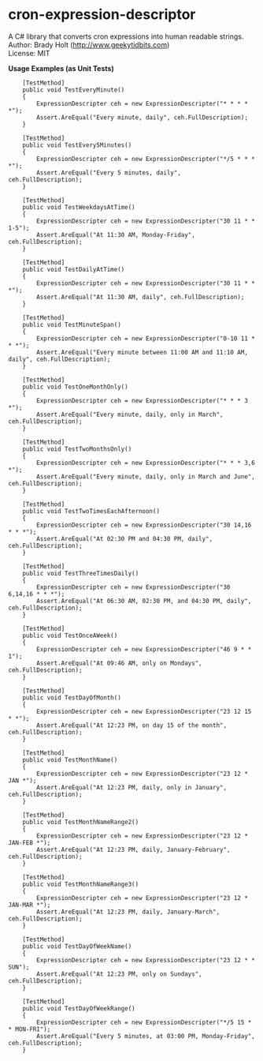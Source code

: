 # cron-expression-descriptor
A C# library that converts cron expressions into human readable strings.  
Author: Brady Holt (http://www.geekytidbits.com)  
License: MIT

**Usage Examples (as Unit Tests)**  

		[TestMethod]
        public void TestEveryMinute()
        {
            ExpressionDescripter ceh = new ExpressionDescripter("* * * * *");
            Assert.AreEqual("Every minute, daily", ceh.FullDescription);
        }

        [TestMethod]
        public void TestEvery5Minutes()
        {
            ExpressionDescripter ceh = new ExpressionDescripter("*/5 * * * *");
            Assert.AreEqual("Every 5 minutes, daily", ceh.FullDescription);
        }

        [TestMethod]
        public void TestWeekdaysAtTime()
        {
            ExpressionDescripter ceh = new ExpressionDescripter("30 11 * * 1-5");
            Assert.AreEqual("At 11:30 AM, Monday-Friday", ceh.FullDescription);
        }

        [TestMethod]
        public void TestDailyAtTime()
        {
            ExpressionDescripter ceh = new ExpressionDescripter("30 11 * * *");
            Assert.AreEqual("At 11:30 AM, daily", ceh.FullDescription);
        }

        [TestMethod]
        public void TestMinuteSpan()
        {
            ExpressionDescripter ceh = new ExpressionDescripter("0-10 11 * * *");
            Assert.AreEqual("Every minute between 11:00 AM and 11:10 AM, daily", ceh.FullDescription);
        }

        [TestMethod]
        public void TestOneMonthOnly()
        {
            ExpressionDescripter ceh = new ExpressionDescripter("* * * 3 *");
            Assert.AreEqual("Every minute, daily, only in March", ceh.FullDescription);
        }

        [TestMethod]
        public void TestTwoMonthsOnly()
        {
            ExpressionDescripter ceh = new ExpressionDescripter("* * * 3,6 *");
            Assert.AreEqual("Every minute, daily, only in March and June", ceh.FullDescription);
        }

        [TestMethod]
        public void TestTwoTimesEachAfternoon()
        {
            ExpressionDescripter ceh = new ExpressionDescripter("30 14,16 * * *");
            Assert.AreEqual("At 02:30 PM and 04:30 PM, daily", ceh.FullDescription);
        }

        [TestMethod]
        public void TestThreeTimesDaily()
        {
            ExpressionDescripter ceh = new ExpressionDescripter("30 6,14,16 * * *");
            Assert.AreEqual("At 06:30 AM, 02:30 PM, and 04:30 PM, daily", ceh.FullDescription);
        }

        [TestMethod]
        public void TestOnceAWeek()
        {
            ExpressionDescripter ceh = new ExpressionDescripter("46 9 * * 1");
            Assert.AreEqual("At 09:46 AM, only on Mondays", ceh.FullDescription);
        }

        [TestMethod]
        public void TestDayOfMonth()
        {
            ExpressionDescripter ceh = new ExpressionDescripter("23 12 15 * *");
            Assert.AreEqual("At 12:23 PM, on day 15 of the month", ceh.FullDescription);
        }

        [TestMethod]
        public void TestMonthName()
        {
            ExpressionDescripter ceh = new ExpressionDescripter("23 12 * JAN *");
            Assert.AreEqual("At 12:23 PM, daily, only in January", ceh.FullDescription);
        }

        [TestMethod]
        public void TestMonthNameRange2()
        {
            ExpressionDescripter ceh = new ExpressionDescripter("23 12 * JAN-FEB *");
            Assert.AreEqual("At 12:23 PM, daily, January-February", ceh.FullDescription);
        }

        [TestMethod]
        public void TestMonthNameRange3()
        {
            ExpressionDescripter ceh = new ExpressionDescripter("23 12 * JAN-MAR *");
            Assert.AreEqual("At 12:23 PM, daily, January-March", ceh.FullDescription);
        }

        [TestMethod]
        public void TestDayOfWeekName()
        {
            ExpressionDescripter ceh = new ExpressionDescripter("23 12 * * SUN");
            Assert.AreEqual("At 12:23 PM, only on Sundays", ceh.FullDescription);
        }

        [TestMethod]
        public void TestDayOfWeekRange()
        {
            ExpressionDescripter ceh = new ExpressionDescripter("*/5 15 * * MON-FRI");
            Assert.AreEqual("Every 5 minutes, at 03:00 PM, Monday-Friday", ceh.FullDescription);
        }
        
